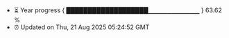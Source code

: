- ⏳ Year progress { ███████████████████▁▁▁▁▁▁▁▁▁▁▁ } 63.62 %
- ⏰ Updated on Thu, 21 Aug 2025 05:24:52 GMT

